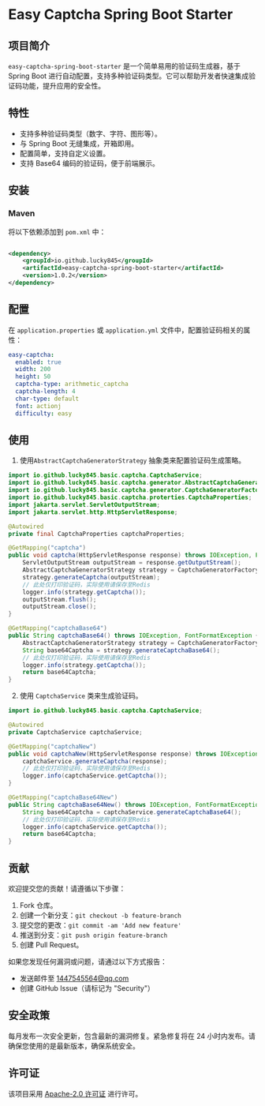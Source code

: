 # Easy Captcha Spring Boot Starter

## 项目简介

`easy-captcha-spring-boot-starter` 是一个简单易用的验证码生成器，基于 Spring Boot
进行自动配置，支持多种验证码类型。它可以帮助开发者快速集成验证码功能，提升应用的安全性。

## 特性

- 支持多种验证码类型（数字、字符、图形等）。
- 与 Spring Boot 无缝集成，开箱即用。
- 配置简单，支持自定义设置。
- 支持 Base64 编码的验证码，便于前端展示。

## 安装

### Maven

将以下依赖添加到 `pom.xml` 中：

```xml

<dependency>
    <groupId>io.github.lucky845</groupId>
    <artifactId>easy-captcha-spring-boot-starter</artifactId>
    <version>1.0.2</version>
</dependency>
```

## 配置

在 `application.properties` 或 `application.yml` 文件中，配置验证码相关的属性：

```yaml
easy-captcha:
  enabled: true
  width: 200
  height: 50
  captcha-type: arithmetic_captcha
  captcha-length: 4
  char-type: default
  font: actionj
  difficulty: easy
```

## 使用

1. 使用`AbstractCaptchaGeneratorStrategy` 抽象类来配置验证码生成策略。

```java
import io.github.lucky845.basic.captcha.CaptchaService;
import io.github.lucky845.basic.captcha.generator.AbstractCaptchaGeneratorStrategy;
import io.github.lucky845.basic.captcha.generator.CaptchaGeneratorFactory;
import io.github.lucky845.basic.captcha.proterties.CaptchaProperties;
import jakarta.servlet.ServletOutputStream;
import jakarta.servlet.http.HttpServletResponse;

@Autowired
private final CaptchaProperties captchaProperties;

@GetMapping("captcha")
public void captcha(HttpServletResponse response) throws IOException, FontFormatException {
    ServletOutputStream outputStream = response.getOutputStream();
    AbstractCaptchaGeneratorStrategy strategy = CaptchaGeneratorFactory.getGenerator(captchaProperties.getCaptchaType());
    strategy.generateCaptcha(outputStream);
    // 此处仅打印验证码，实际使用请保存至Redis
    logger.info(strategy.getCaptcha());
    outputStream.flush();
    outputStream.close();
}

@GetMapping("captchaBase64")
public String captchaBase64() throws IOException, FontFormatException {
    AbstractCaptchaGeneratorStrategy strategy = CaptchaGeneratorFactory.getGenerator(captchaProperties.getCaptchaType());
    String base64Captcha = strategy.generateCaptchaBase64();
    // 此处仅打印验证码，实际使用请保存至Redis
    logger.info(strategy.getCaptcha());
    return base64Captcha;
}
```

2. 使用 `CaptchaService` 类来生成验证码。

```java
import io.github.lucky845.basic.captcha.CaptchaService;

@Autowired
private CaptchaService captchaService;

@GetMapping("captchaNew")
public void captchaNew(HttpServletResponse response) throws IOException, FontFormatException {
    captchaService.generateCaptcha(response);
    // 此处仅打印验证码，实际使用请保存至Redis
    logger.info(captchaService.getCaptcha());
}

@GetMapping("captchaBase64New")
public String captchaBase64New() throws IOException, FontFormatException {
    String base64Captcha = captchaService.generateCaptchaBase64();
    // 此处仅打印验证码，实际使用请保存至Redis
    logger.info(captchaService.getCaptcha());
    return base64Captcha;
}
```

## 贡献

欢迎提交您的贡献！请遵循以下步骤：

1. Fork 仓库。
2. 创建一个新分支：`git checkout -b feature-branch`
3. 提交您的更改：`git commit -am 'Add new feature'`
4. 推送到分支：`git push origin feature-branch`
5. 创建 Pull Request。

如果您发现任何漏洞或问题，请通过以下方式报告：

- 发送邮件至 [1447545564@qq.com](mailto:1447545564@qq.com)
- 创建 GitHub Issue（请标记为 "Security"）

## 安全政策

每月发布一次安全更新，包含最新的漏洞修复。紧急修复将在 24 小时内发布。请确保您使用的是最新版本，确保系统安全。

## 许可证

该项目采用 [Apache-2.0 许可证](LICENSE) 进行许可。

